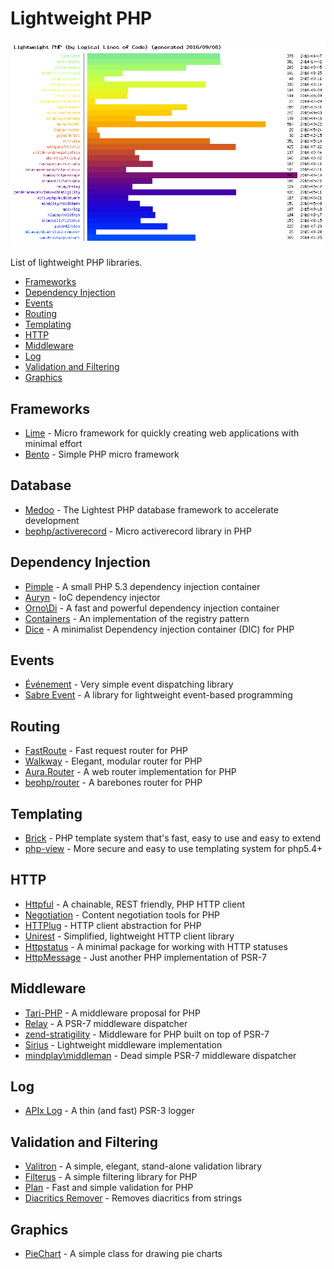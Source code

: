 Lightweight PHP
===============

![Lightweight PHP](weight.png)

List of lightweight PHP libraries.

- [Frameworks](#frameworks)
- [Dependency Injection](#dependency-injection)
- [Events](#events)
- [Routing](#routing)
- [Templating](#templating)
- [HTTP](#http)
- [Middleware](#middleware)
- [Log](#log)
- [Validation and Filtering](#validation-and-filtering)
- [Graphics](#graphics)

## Frameworks

* [Lime](https://github.com/aheinze/Lime) - Micro framework for quickly creating web applications with minimal effort
* [Bento](https://github.com/nramenta/bento) - Simple PHP micro framework

## Database

* [Medoo](https://github.com/catfan/Medoo) - The Lightest PHP database framework to accelerate development
* [bephp/activerecord](https://github.com/bephp/activerecord) - Micro activerecord library in PHP

## Dependency Injection

* [Pimple](https://github.com/fabpot/Pimple) - A small PHP 5.3 dependency injection container
* [Auryn](https://github.com/rdlowrey/Auryn) - IoC dependency injector
* [Orno\Di](https://github.com/orno/di) - A fast and powerful dependency injection container
* [Containers](https://github.com/chevronphp/containers) - An implementation of the registry pattern
* [Dice](https://github.com/Level-2/Dice) - A minimalist Dependency injection container (DIC) for PHP

## Events

* [Événement](https://github.com/igorw/evenement) - Very simple event dispatching library
* [Sabre Event](https://github.com/fruux/sabre-event) - A library for lightweight event-based programming

## Routing

* [FastRoute](https://github.com/nikic/FastRoute) - Fast request router for PHP
* [Walkway](https://github.com/mindplay-dk/walkway) - Elegant, modular router for PHP
* [Aura.Router](https://github.com/auraphp/Aura.Router) - A web router implementation for PHP
* [bephp/router](https://github.com/bephp/router) - A barebones router for PHP

## Templating

* [Brick](https://github.com/gajus/brick) - PHP template system that's fast, easy to use and easy to extend
* [php-view](https://github.com/rkrx/php-view) - More secure and easy to use templating system for php5.4+

## HTTP

* [Httpful](https://github.com/nategood/httpful) - A chainable, REST friendly, PHP HTTP client
* [Negotiation](https://github.com/willdurand/Negotiation) - Content negotiation tools for PHP
* [HTTPlug](https://github.com/php-http/httplug) - HTTP client abstraction for PHP
* [Unirest](https://github.com/Mashape/unirest-php) - Simplified, lightweight HTTP client library
* [Httpstatus](https://github.com/lukasoppermann/http-status) - A minimal package for working with HTTP statuses
* [HttpMessage](https://github.com/kambo-1st/HttpMessage) - Just another PHP implementation of PSR-7

## Middleware

* [Tari-PHP](https://github.com/ircmaxell/Tari-PHP) - A middleware proposal for PHP
* [Relay](https://github.com/relayphp/Relay.Relay) - A PSR-7 middleware dispatcher
* [zend-stratigility](https://github.com/zendframework/zend-stratigility) - Middleware for PHP built on top of PSR-7
* [Sirius](https://github.com/siriusphp/middleware) - Lightweight middleware implementation
* [mindplay\middleman](https://github.com/mindplay-dk/middleman) - Dead simple PSR-7 middleware dispatcher

## Log

* [APIx Log](https://github.com/frqnck/apix-log) - A thin (and fast) PSR-3 logger

## Validation and Filtering

* [Valitron](https://github.com/vlucas/valitron) - A simple, elegant, stand-alone validation library
* [Filterus](https://github.com/ircmaxell/filterus) - A simple filtering library for PHP
* [Plan](https://github.com/guide42/plan) - Fast and simple validation for PHP
* [Diacritics Remover](https://github.com/mhlavac/diacritics-remover) - Removes diacritics from strings

## Graphics

* [PieChart](https://github.com/SamChristy/PieChart) - A simple class for drawing pie charts
